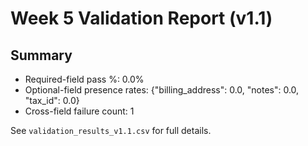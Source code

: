 # Week 5 Validation Report (v1.1)

## Summary
- Required-field pass %: 0.0%
- Optional-field presence rates: {"billing_address": 0.0, "notes": 0.0, "tax_id": 0.0}
- Cross-field failure count: 1

See `validation_results_v1.1.csv` for full details.
